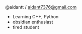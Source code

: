 @aidantt / aidant7376@gmail.com
- Learning C++, Python
- obsidian enthusiast
- tired student

<!---
aidantt/aidantt is a ✨ special ✨ repository because its `README.md` (this file) appears on your GitHub profile.
You can click the Preview link to take a look at your changes.
--->

